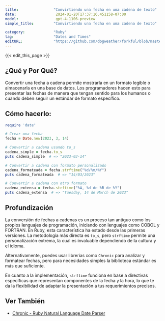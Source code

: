 ```yaml
---
title:                "Convirtiendo una fecha en una cadena de texto"
date:                  2024-01-20T17:37:16.451158-07:00
model:                 gpt-4-1106-preview
simple_title:         "Convirtiendo una fecha en una cadena de texto"

category:             "Ruby"
tag:                  "Dates and Times"
editURL:              "https://github.com/dogweather/forkful/blob/master/content/es/ruby/converting-a-date-into-a-string.md"
---
```


{{< edit_this_page >}}

## ¿Qué y Por Qué?
Convertir una fecha a cadena permite mostrarla en un formato legible o almacenarla en una base de datos. Los programadores hacen esto para presentar las fechas de manera que tengan sentido para los humanos o cuando deben seguir un estándar de formato específico.

## Cómo hacerlo:
```Ruby
require 'date'

# Crear una fecha
fecha = Date.new(2023, 3, 14)

# Convertir a cadena usando to_s
cadena_simple = fecha.to_s
puts cadena_simple  # => "2023-03-14"

# Convertir a cadena con formato personalizado
cadena_formateada = fecha.strftime("%d/%m/%Y")
puts cadena_formateada  # => "14/03/2023"

# Convertir a cadena con otro formato
cadena_extensa = fecha.strftime("%A, %d de %B de %Y")
puts cadena_extensa  # => "Tuesday, 14 de March de 2023"
```

## Profundización
La conversión de fechas a cadenas es un proceso tan antiguo como los propios lenguajes de programación, iniciando con lenguajes como COBOL y FORTRAN. En Ruby, esta característica ha estado desde las primeras versiones. La metodología más directa es `to_s`, pero `strftime` permite una personalización extrema, la cual es invaluable dependiendo de la cultura y el idioma.

Alternativamente, puedes usar librerías como `Chronic` para analizar y formatear fechas, pero para necesidades simples la biblioteca estándar es más que suficiente.

En cuanto a la implementación, `strftime` funciona en base a directivas específicas que representan componentes de la fecha y la hora, lo que te da la flexibilidad de adaptar la presentación a tus requerimientos precisos.

## Ver También
- [Chronic - Ruby Natural Language Date Parser](https://github.com/mojombo/chronic)
